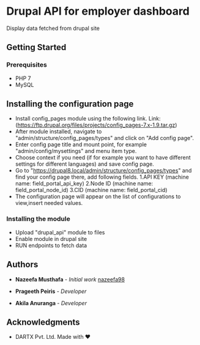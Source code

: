 # Drupal API for employer dashboard

Display data fetched from drupal site

## Getting Started

### Prerequisites

- PHP 7
- MySQL

## Installing the configuration page

- Install config_pages module using the following link.
 Link: (https://ftp.drupal.org/files/projects/config_pages-7.x-1.9.tar.gz)
- After module installed, navigate to "admin/structure/config_pages/types" and click on "Add config page".
- Enter config page title and mount point, for example "admin/config/mysettings" and menu item type.
- Choose context if you need (if for example you want to have different settings for different languages) and save config page.
- Go to "https://drupal8.local/admin/structure/config_pages/types" and find your config page there,
  add following fields.
  1.API KEY (machine name: field_portal_api_key)
  2.Node ID (machine name: field_portal_node_id)
  3.CID (machine name: field_portal_cid)
- The configuration page will appear on the list of configurations to view,insert needed
 values.

### Installing the module

- Upload "drupal_api" module to files
- Enable module in drupal site
- RUN endpoints to fetch data

## Authors
* **Nazeefa Musthafa** - *Initial work* [nazeefa98](https://github.com/nazeefa98/careerfirst-drupal-api)

* **Prageeth Peiris** - *Developer*

* **Akila Anuranga** - *Developer*



## Acknowledgments

* DARTX Pvt. Ltd. Made with ❤

